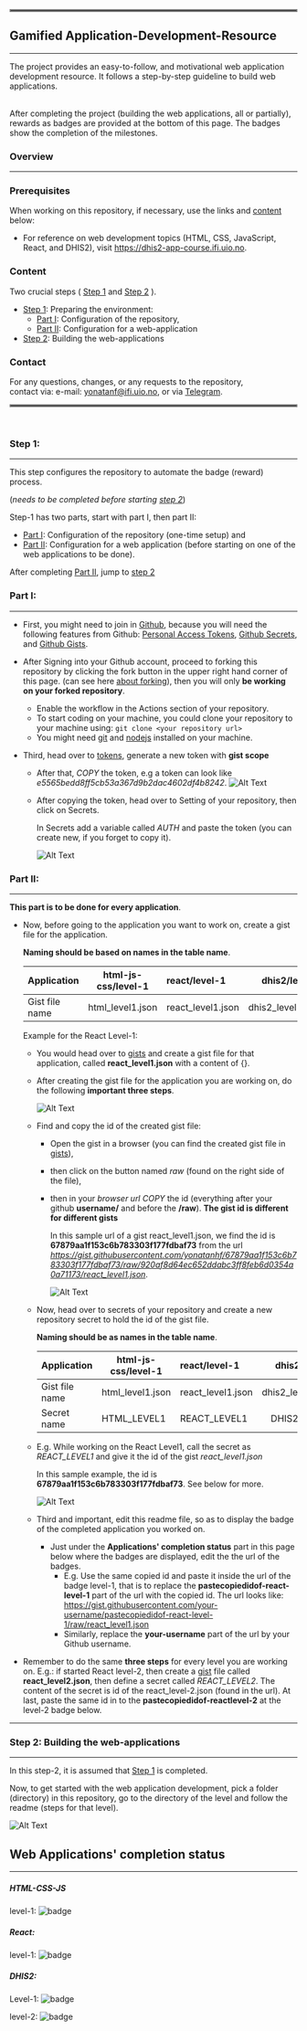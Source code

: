 
<hr style="border:2px solid gray"> </hr>

## **Gamified Application-Development-Resource**
<hr style="solid gray"> </hr>
The project provides an easy-to-follow, and motivational web application development resource. It follows a step-by-step guideline to build web applications.
 <br /><br/>

After completing the project (building the web applications, all or partially), rewards as badges are provided at the bottom of this page. The badges show the completion of the milestones.
### **Overview**
<hr style="solid gray"> </hr>

 ### **Prerequisites**
When working on this repository, if necessary, use the links and [content](#content) below:
- For reference on web development topics (HTML, CSS, JavaScript, React, and DHIS2), visit https://dhis2-app-course.ifi.uio.no.
### **Content**
Two crucial steps ( [Step 1](#step-1) and [Step 2](#step-2) ).
  - [Step 1](#step-1): Preparing the environment:
    - [Part I](#part-i):  Configuration of the repository,
    - [Part II](#part-ii): Configuration for a web-application
  - [Step 2](#step-2): Building the web-applications

### **Contact**
For any questions, changes, or any requests to the repository, <br />contact via: e-mail: yonatanf@ifi.uio.no, or via [Telegram](https://www.t.me/yonatanhf).
<hr style="border:2px solid gray"> </hr>
<br/>

### **Step 1**: 
<hr style="solid gray"> </hr>
This step configures the repository to automate the badge (reward) process.<br/>

(_needs to be completed before starting [step 2](#step-2)_)

Step-1 has two parts, start with part I, then part II:

- [Part I](#part-i):  Configuration of the repository (one-time setup) and
- [Part II](#part-ii): Configuration for a web application (before starting on one of the web applications to be done).

After completing [Part II](#part-ii), jump to [step 2](#step-2)
  ### **Part I**:
<hr style="gray"> </hr>

- First, you might need to join in [Github](https://github.com/join), because you will need the following features from Github: [Personal Access Tokens](https://docs.github.com/en/free-pro-team@latest/github/authenticating-to-github/creating-a-personal-access-token), [Github Secrets](https://docs.github.com/en/free-pro-team@latest/actions/reference/encrypted-secrets), and [Github Gists](https://docs.github.com/en/free-pro-team@latest/github/writing-on-github/creating-gists#about-gists).
- After Signing into your Github account, proceed to forking this repository by clicking the fork button in the upper right hand corner of this page. (can see here [about forking](https://www.youtube.com/watch?v=5oJHRbqEofs)), then you will only **be working on your forked repository**. 
    - Enable the workflow in the Actions section of your repository.
    - To start coding on your machine, you could clone your repository to your machine using:
  `git clone <your repository url>`
    - You might need [git](https://git-scm.com/downloads) and [nodejs](https://nodejs.org/en/download) installed on your machine.

- Third, head over to [tokens](https://github.com/settings/tokens), generate a new token with **gist scope**

  - After that, _COPY_ the token, e.g a token can look like _e5565bedd8ff5cb53a367d9b2dac4602df4b8242_.
    ![Alt Text](./assets/generateNewToken.gif)
  - After copying the token, head over to Setting of your repository, then click on Secrets.

    In Secrets add a variable called _AUTH_ and paste the token (you can create new, if you forget to copy it).

    ![Alt Text](./assets/addSecretVariable-Auth.gif)

### **Part II**:
<hr style="solid gray"> </hr>

**This part is to be done for every application**.

- Now, before going to the application you want to work on, create a gist file for the application.

  **Naming should be based on names in the table name**.

  | Application    | html-js-css/level-1 | react/level-1     |     dhis2/level-1 |   dhis2/evel-2    |
  | -------------- | ------------------- | :---------------- | ----------------: | :---------------: |
  | Gist file name | html_level1.json    | react_level1.json | dhis2_level1.json | dhis2_level2.json |

  Example for the React Level-1:

  - You would head over to [gists](https://gist.github.com) and create a gist file for that application, called **react_level1.json** with a content of {}.
  - After creating the gist file for the application you are working on, do the following **important three steps**.

    ![Alt Text](./assets/sampleReactLevel1.gif)

  - Find and copy the id of the created gist file:

    - Open the gist in a browser (you can find the created gist file in [gists](https://gist.github.com)),
    - then click on the button named _raw_ (found on the right side of the file),
    - then in your _browser url_ _COPY_ the id (everything after your github **username/** and before the **/raw**).
      **The gist id is different for different gists**

      In this sample url of a gist react_level1.json, we find the id is **67879aa1f153c6b783303f177fdbaf73** from the url *https://gist.githubusercontent.com/yonatanhf/67879aa1f153c6b783303f177fdbaf73/raw/920af8d64ec652ddabc3ff8feb6d0354a0a71173/react_level1.json*.

      ![Alt Text](./assets/copyGistID.gif)

  - Now, head over to secrets of your repository and create a new repository secret to hold the id of the gist file.

    **Naming should be as names in the table name**.

    | Application    | html-js-css/level-1 | react/level-1     |     dhis2/level-1 |   dhis2/evel-2    |
    | -------------- | ------------------- | :---------------- | ----------------: | :---------------: |
    | Gist file name | html_level1.json    | react_level1.json | dhis2_level1.json | dhis2_level2.json |
    | Secret name    | HTML_LEVEL1         | REACT_LEVEL1      |      DHIS2_LEVEL1 |   DHIS2_LEVEL2    |

  - E.g. While working on the React Level1, call the secret as _REACT_LEVEL1_ and give it the id of the gist _react_level1.json_

    In this sample example, the id is **67879aa1f153c6b783303f177fdbaf73**. See below for more.

    ![Alt Text](./assets/addSecretVariable-Badge.gif)

  - Third and important, edit this readme file, so as to display the badge of the completed application you worked on.
    - Just under the **Applications' completion status** part in this page below where the badges are displayed, edit the the url of the badges.
      - E.g. Use the same copied id and paste it inside the url of the badge level-1, that is to replace the **pastecopiedidof-react-level-1** part of the url with the copied id. The url looks like: https://gist.githubusercontent.com/your-username/pastecopiedidof-react-level-1/raw/react_level1.json
      - Similarly, replace the **your-username** part of the url by your Github username.

- Remember to do the same **three steps** for every level you are working on. E.g.: if started React level-2, then create a [gist](https://gist.github.com) file called **react_level2.json**, then define a secret called _REACT_LEVEL2_. The content of the secret is id of the react_level-2.json (found in the url). At last, paste the same id in to the **pastecopiedidof-reactlevel-2** at the level-2 badge below.


<hr style="solid gray"> </hr>

### **Step 2**: Building the web-applications

<hr style="solid gray"> </hr>

In this step-2, it is assumed that [Step 1](#step-1) is completed.

Now, to get started with the web application development, pick a folder (directory) in this repository, go to the directory of the level and follow the readme (steps for that level).

![Alt Text](./assets/selecting-folder.gif)

## Web Applications' completion status
<hr style="solid gray"> </hr>

##### HTML-CSS-JS

level-1: ![badge](https://img.shields.io/endpoint?url=https://gist.githubusercontent.com/saifnoman/94c81ededcdaa6bfba7407c387987b95/raw/html_level1.json)

##### React:

level-1: ![badge](https://img.shields.io/endpoint?url=https://gist.githubusercontent.com/saifnoman/pastecopiedidof-react-level-1/raw/react_level1.json)

##### DHIS2:

Level-1: ![badge](https://img.shields.io/endpoint?url=https://gist.githubusercontent.com/saifnoman/pastecopiedidof-dhis2-level-1/raw/dhis2_level1.json)

level-2: ![badge](https://img.shields.io/endpoint?url=https://gist.githubusercontent.com/saifnoman/pastecopiedidof-dhis2-level-2/raw/dhis2_level2.json)
